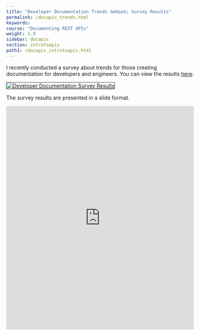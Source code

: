 ```yaml
---
title: "Developer Documentation Trends &mdash; Survey Results"
permalink: /docapis_trends.html
keywords:
course: "Documenting REST APIs"
weight: 1.9
sidebar: docapis
section: introtoapis
path1: /docapis_introtoapis.html
---
```


I recently conducted a survey about trends for those creating documentation for developers and engineers. You can view the results [here](../learnapidoc/slides/devdoctrends_results.html):

<a href="/learnapidoc/slides/devdoctrends_results.html" target="_blank"><img src="https://idratherbewritingmedia.com/images/api/devdoctrendssurveyresultstitle.png" alt="Developer Documentation Survey Results" style="max-width:500px; border: 1px solid #444"  /></a>

The survey results are presented in a slide format.

<iframe src='https://www.questionpro.com/t/ZRimssZG1r6YC' width='100%' height='600' frameBorder='0'></iframe>
